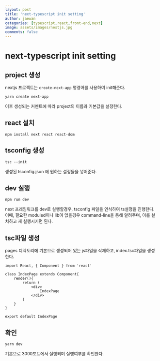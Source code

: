 ```yaml
---
layout: post
title: 'next-typescript init setting'
author: jaewan
categories: [typescript,react,front-end,next]
image: assets/images/nestjs.jpg
comments: false
---
```


# next-typescript init setting

## project 생성
nextjs 프로젝트는 `create-next-app` 명령어를 사용하여 init해준다.
```
yarn create next-app
```
이후 생성되는 커멘트에 따라 project의 이름과 기본값을 설정한다.

## react 설치
```
npm install next react react-dom
```

## tsconfig 생성
```
tsc --init
```
생성된 tsconfig.json 에 원하는 설정들을 넣어준다.

## dev 실행
```
npm run dev
```
next 프레임워크를 dev로 실행할경우, tsconfig 파일을 인식하여 ts설정을 진행한다.
이때, 필요한 moduled이나 lib이 없을경우 command-line을 통해 알려주며, 이를 설치하고 재 실행시키면 된다.

## tsc파일 생성
pages 디렉토리에 기본으로 생성되어 있는 js파일을 삭제하고, index.tsc파일을 생성한다.
```
import React, { Component } from 'react'

class IndexPage extends Component{
	render(){
		return (
			<div>
				IndexPage
			</div>
		)
	}
}

export default IndexPage
```

## 확인
```
yarn dev
```
기본으로 3000포트에서 실행되며 실행여부를 확인한다.